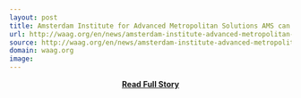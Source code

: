 ```yaml
---
layout: post
title: Amsterdam Institute for Advanced Metropolitan Solutions AMS can start
url: http://waag.org/en/news/amsterdam-institute-advanced-metropolitan-solutions-ams-can-start
source: http://waag.org/en/news/amsterdam-institute-advanced-metropolitan-solutions-ams-can-start
domain: waag.org
image: 
---
```


<p></p>
<center><p><a href="http://waag.org/en/news/amsterdam-institute-advanced-metropolitan-solutions-ams-can-start" style='padding:25px; font-sze:18px; font-weight: bold;'>Read Full Story</a></p></center>
